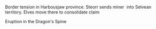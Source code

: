 Border tension in Harbousjaw province. Steorr sends miner  into Selvean territory. Elves move there to consolidate claim

Eruption in the Dragon's Spine
